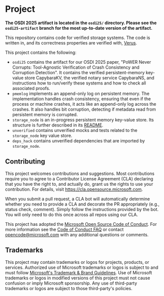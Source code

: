 # Project

**The OSDI 2025 artifact is located in the `osdi25/` directory. Please see the `osdi25-artifact` branch for the most up-to-date version of the artifact.**

This repository contains code for verified storage systems. The code is
written in, and its correctness properties are verified with,
[Verus](https://github.com/verus-lang/verus).

This project contains the following: 

* `osdi25` contains the artifact for our OSDI 2025 paper, "PoWER Never Corrupts: 
  Tool-Agnostic Verification of Crash Consistency and Corruption Detection". 
  It contains the verified persistent-memory key-value store CapybaraKV, the 
  verified notary service CapybaraNS, and instructions how to run/verify these 
  systems and how to check all associated proofs.
* `pmemlog` implements an append-only log on persistent memory. The
  implementation handles crash consistency, ensuring that even if the process
  or machine crashes, it acts like an append-only log across the crashes. It
  also handles bit corruption, detecting if metadata read from persistent
  memory is corrupted.
* `storage_node` is an in-progress persistent memory key-value store. Its structure 
  is further described in its [README](storage_node/README.md).
* `unverified` contains unverified mocks and tests related to the `storage_node` key value store. 
* `deps_hack` contains unverified dependencies that are imported by `storage_node`.

## Contributing

This project welcomes contributions and suggestions.  Most contributions require you to agree to a
Contributor License Agreement (CLA) declaring that you have the right to, and actually do, grant us
the rights to use your contribution. For details, visit https://cla.opensource.microsoft.com.

When you submit a pull request, a CLA bot will automatically determine whether you need to provide
a CLA and decorate the PR appropriately (e.g., status check, comment). Simply follow the instructions
provided by the bot. You will only need to do this once across all repos using our CLA.

This project has adopted the [Microsoft Open Source Code of Conduct](https://opensource.microsoft.com/codeofconduct/).
For more information see the [Code of Conduct FAQ](https://opensource.microsoft.com/codeofconduct/faq/) or
contact [opencode@microsoft.com](mailto:opencode@microsoft.com) with any additional questions or comments.

## Trademarks

This project may contain trademarks or logos for projects, products, or services. Authorized use of Microsoft 
trademarks or logos is subject to and must follow 
[Microsoft's Trademark & Brand Guidelines](https://www.microsoft.com/en-us/legal/intellectualproperty/trademarks/usage/general).
Use of Microsoft trademarks or logos in modified versions of this project must not cause confusion or imply Microsoft sponsorship.
Any use of third-party trademarks or logos are subject to those third-party's policies.
